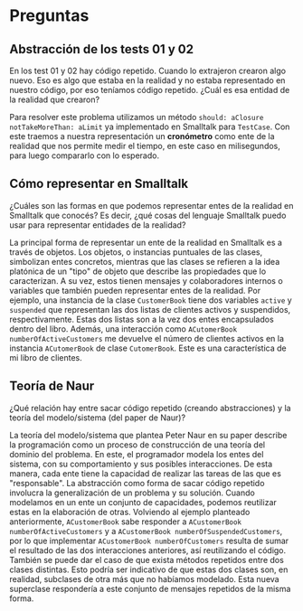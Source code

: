 # Preguntas

## Abstracción de los tests 01 y 02

En los test 01 y 02 hay código repetido. Cuando lo extrajeron crearon algo nuevo. Eso es algo que estaba en la realidad y no estaba representado en nuestro código, por eso teníamos código repetido. ¿Cuál es esa entidad de la realidad que crearon?

Para resolver este problema utilizamos un método `should: aClosure notTakeMoreThan: aLimit` ya implementado en Smalltalk para `TestCase`. Con este traemos a nuestra representación un **cronómetro** como ente de la realidad que nos permite medir el tiempo, en este caso en milisegundos, para luego compararlo con lo esperado.

## Cómo representar en Smalltalk

¿Cuáles son las formas en que podemos representar entes de la realidad en Smalltalk que conocés? Es decir, ¿qué cosas del lenguaje Smalltalk puedo usar para representar entidades de la realidad?

La principal forma de representar un ente de la realidad en Smalltalk es a través de objetos. Los objetos, o instancias puntuales de las clases, simbolizan entes concretos, mientras que las clases se refieren a la idea platónica de un "tipo" de objeto que describe las propiedades que lo caracterizan. A su vez, estos tienen mensajes y colaboradores internos o variables que también pueden representar entes de la realidad. Por ejemplo, una instancia de la clase `CustomerBook` tiene dos variables `active` y `suspended` que representan las dos listas de clientes activos y suspendidos, respectivamente. Estas dos listas son a la vez dos entes encapsulados dentro del libro. Además, una interacción como `ACutomerBook numberOfActiveCustomers` me devuelve el número de clientes activos en la instancia `ACutomerBook` de clase `CutomerBook`. Este es una característica de mi libro de clientes.

## Teoría de Naur

¿Qué relación hay entre sacar código repetido (creando abstracciones) y la teoría del modelo/sistema (del paper de Naur)?

La teoría del modelo/sistema que plantea Peter Naur en su paper describe la programación como un proceso de construcción de una teoría del dominio del problema. En este, el programador modela los entes del sistema, con su comportamiento y sus posibles interacciones. De esta manera, cada ente tiene la capacidad de realizar las tareas de las que es "responsable". 
La abstracción como forma de sacar código repetido involucra la generalización de un problema y su solución. Cuando modelamos en un ente un conjunto de capacidades, podemos reutilizar estas en la elaboración de otras. Volviendo al ejemplo planteado anteriormente, `ACustomerBook` sabe responder a `ACustomerBook numberOfActiveCustomers` y a `ACustomerBook numberOfSuspendedCustomers`, por lo que implementar `ACustomerBook numberOfCustomers` resulta de sumar el resultado de las dos interacciones anteriores, así reutilizando el código.
También se puede dar el caso de que exista métodos repetidos entre dos clases distintas. Esto podría ser indicativo de que estas dos clases son, en realidad, subclases de otra más que no habíamos modelado. Esta nueva superclase respondería a este conjunto de mensajes repetidos de la misma forma.